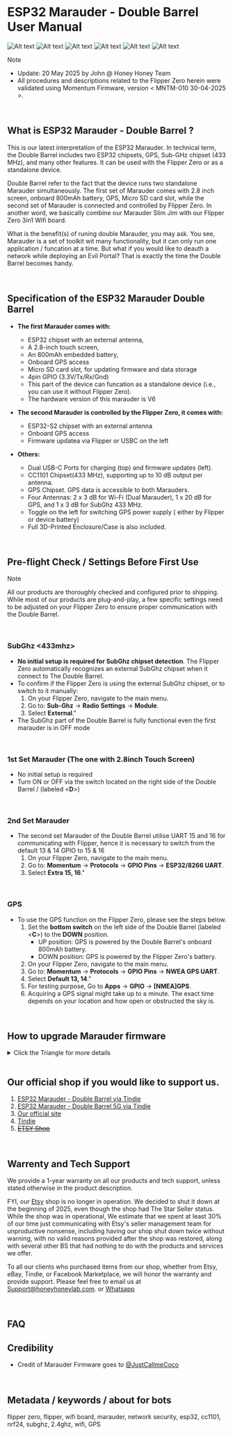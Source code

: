 # ESP32 Marauder - Double Barrel User Manual

![Alt text](Assets/images/Front.with.jpg)
![Alt text](Assets/images/Back.with.jpg)
![Alt text](Assets/images/left.without.jpg)
![Alt text](Assets/images/right.without.jpg)
![Alt text](Assets/images/front.with.no.FZ.jpg)
![Alt text](Assets/images/front.with.laydown.jpg)

> [!NOTE]
> - Update: 20 May 2025 by John @ Honey Honey Team
> - All procedures and descriptions related to the Flipper Zero herein were validated using Momentum Firmware, version < MNTM-010 30-04-2025 >.




<br/>


## What is ESP32 Marauder - Double Barrel ? 

This is our latest interpretation of the ESP32 Marauder. In technical term, the Double Barrel includes two ESP32 chipsets, GPS, Sub-GHz chipset (433 MHz), and many other features. It can be used with the Flipper Zero or as a standalone device. 

Double Barrel refer to the fact that the device runs two standalone Marauder simultaneously. The first set of Marauder comes with 2.8 inch screen, onboard 800mAh battery, GPS, Micro SD card slot, while the second set of Marauder is connected and controlled by Flipper Zero.  In another word, we basically combine our Marauder Slim Jim with our Flipper Zero 3in1 Wifi board. 

What is the benefit(s) of runing double Marauder, you may ask. You see, Marauder is a set of toolkit wit many functionality, but it can only run one application / funcation at a time. But what if you would like to deauth a network while deploying an Evil Portal? That is exactly the time the Double Barrel becomes handy.

<br/>

## Specification of the ESP32 Marauder Double Barrel


- **The first Marauder comes with:**
	- ESP32 chipset with an external antenna,
	- A 2.8-inch touch screen,
	- An 800mAh embedded battery, 
	- Onboard GPS access
	- Micro SD card slot, for updating firmware and data storage
	- 4pin GPIO (3.3V/Tx/Rx/Gnd)
  	- This part of the device can funcation as a standalone device (i.e., you can use it without Flipper Zero).
   	- The hardware version of this marauder is V6

- **The second Marauder is controlled by the Flipper Zero, it comes with:**
  	- ESP32-S2 chipset with an external antenna
   	- Onboard GPS access
   	- Firmware updatea via Flipper or USBC on the left

- **Others:**
	- Dual USB-C Ports for charging (top) and firmware updates (left).
	- CC1101 Chipset(433 MHz), supporting up to 10 dB output per antenna.
	- GPS Chipset. GPS data is accessible to both Marauders.
	- Four Antennas: 2 x 3 dB for Wi-Fi (Dual Marauder), 1 x 20 dB for GPS, and 1 x 3 dB for SubGhz 433 MHz.
	- Toggle on the left for switching GPS power supply ( either by Flipper or device battery)
	- Full 3D-Printed Enclosure/Case is also included.

<br/>
  
## Pre-flight Check / Settings Before First Use 

> [!NOTE]
> All our products are thoroughly checked and configured prior to shipping. While most of our products are plug-and-play, a few specific settings need to be adjusted on your Flipper Zero to ensure proper communication with the Double Barrel.

<br/>

### SubGhz <433mhz>
- **No initial setup is required for SubGhz chipset detection**. The Flipper Zero automatically recognizes an external SubGhz chipset when it connect to The Double Barrel. 
- To confirm if the Flipper Zero is using the external SubGhz chipset, or to switch to it manually:
	1. On your Flipper Zero, navigate to the main menu.
	2. Go to: **Sub-Ghz** -> **Radio Settings** -> **Module**.
	3. Select **External**."
- The SubGhz part of the Double Barrel is fully functional even the first marauder is in OFF mode


<br/>

### 1st Set Marauder (The one with 2.8inch Touch Screen)

- No initial setup is required
- Turn ON or OFF via the switch located on the right side of the Double Barrel / (labeled <**D**>)

<br/>

### 2nd Set Marauder

- The second set Marauder of the Double Barrel utilise UART 15 and 16 for communicating with Flipper, hence it is necessary to switch from the default 13 & 14 GPIO to 15 & 16
	1. On your Flipper Zero, navigate to the main menu.
	2. Go to: **Momentum** -> **Protocols** -> **GPIO Pins** -> **ESP32/8266 UART**.
	3. Select **Extra 15, 16**."

<br/>

### GPS
- To use the GPS function on the Flipper Zero, please see the steps below.
  	1. Set the **bottom switch** on the left side of the Double Barrel (labeled <**C**>) to the **DOWN** position.
		- UP position: GPS is powered by the Double Barrel's onboard 800mAh battery.
  		- DOWN position: GPS is powered by the Flipper Zero's battery.
  	2. On your Flipper Zero, navigate to the main menu.
	3. Go to: **Momentum** -> **Protocols** -> **GPIO Pins** -> **NWEA GPS UART**.
	4. Select **Default 13, 14**."
	5. For testing purpose, Go to **Apps** -> **GPIO** -> **[NMEA]GPS**.
	6. Acquiring a GPS signal might take up to a minute. The exact time depends on your location and how open or obstructed the sky is.


<br/>

## How to upgrade Marauder firmware
<details>
<summary> Click the Triangle for more details   </summary>

### 1st Set Marauder (The one with 2.8inch Touch Screen)

1. Take the Micro SD card from the Double Barrel and connect to an PC / Laptop / Mac / whatever

2. Download the **V6** firmware file, which is usual inclued < **_new_hardware.bin/_v6.bin** > in the name, from [Marauder website](https://github.com/justcallmekoko/ESP32Marauder/releases).
   
3. Copy the file to the Micro SD card and rename it as< **update.bin** >. Then, insert the Micro SD card back into the Marauder Unit.

4. Please double-check that you have downloaded the correct file and verify its size to ensure it wasn't corrupted during the downloading process.
   
5. Turn on the Marauder Unit Navigating menu as following: < **Device** > => < **Update firmware** > => < **SD Update** > => < **Yes** >. 
   
6. In a minute, The unit should restart itself and you are golden.



### 2nd Set Marauder


> To flash / update the Marauder onto the 2nd Marauder, we suggest using **Google Chrome**.

> On the back of the Double Barrel, you will find **two boot buttons**:
>	- **Middle Button**: This is the boot button for the 1st Marauder (the one with the screen).
>	- **Side/Outer Button**: This button, located closer to the edge/side of the device, is the boot button for the 2nd Marauder with ESP32-S2.


1. Open the Web Flasher called < ESPWebTool > [https://esp.huhn.me/](https://esp.huhn.me).
   
2. To start the 2nd Marauder in Bootloader mode:

	- Use the metal stylus to **press and hold the boot button** for the 2nd Marauder (this is the button closer to the side/edge of the Double Barrel).
	- While still **holding the boot button, connect the USB-C cable** to the Double Barrel.
	- The board will then launch into Bootloader mode instead of starting up normally. You can now release the boot button.

3. Then, navigate to https://esp.huhn.me/,
	- On the webpage, click the [ **Connect** ] button.
 	- A pop-up window will appear, select the option similar to [ **USB Serial (ComXxX) - Paired** ]
  	- Then, click [ **Connect** ] button within the pop-up window.
   
4. Navigate to the Firmware Page:
	- Go to the [ESP32 Marauder firmware update guide:](https://github.com/justcallmekoko/ESP32Marauder/wiki/update-firmware#using-spacehuhn-web-update). 
	- On this page, find / search the section specifically for the "Flipper Zero Wifi Dev Board", like the following picture. This is crucial for getting the correct files.
	- From the "Flipper Zero Wifi Dev Board" section, download the following four (4) files:
	- Bootloader, Partitions, Boot App, Firmware(Look for a .bin file that specifically includes _rev_feather.bin in its name for the firmware)

![Alt text](Assets/images/FlipperZeroWiFiDevBoard.png)

5. Return to the [HESP.huhn.me](https://esp.huhn.me/). You will now select the files you downloaded in the previous steps. Carefully match each downloaded file (Bootloader, Partitions, Boot App, and Firmware) to its correct field on the webpage, as shown in the picture below/adjacent.

![Alt text](Assets/images/ESPWebTool.png)

6. Please double check everything before clicking [ **PROGRAM** ] bottom.
    
7. In a minute then you are golden. 

</details>

<br/>

## Our official shop if you would like to support us.  
1. [ESP32 Marauder - Double Barrel via Tindie](https://www.tindie.com/products/38768/)
2. [ESP32 Marauder - Double Barrel 5G via Tindie](https://www.tindie.com/products/39064/)
3. [Our official site](https://honeyhoneylab.com/)
4. [Tindie](https://www.tindie.com/stores/honeyhoneytrading/)
5. ~~[ETSY Shop](https://www.etsy.com/au/shop/HoneyHoneyTrading)~~

<br/>

## Warrenty and Tech Support

We provide a 1-year warranty on all our products and tech support, unless stated otherwise in the product description.

FYI, our [Etsy](https://www.etsy.com/au/shop/HoneyHoneyTrading) shop is no longer in operation. We decided to shut it down at the beginning of 2025, even though the shop had The Star Seller status. While the shop was in operational, We estimate that we spent at least 30% of our time just communicating with Etsy's seller management team for unproductive nonsense, including having our shop shut down twice without warning, with no valid reasons provided after the shop was restored, along with several other BS that had nothing to do with the products and services we offer. 

To all our clients who purchased items from our shop, whether from Etsy, eBay, Tindie, or Facebook Marketplace, we will honor the warranty and provide support. Please feel free to email us at Support@honeyhoneylab.com. or [Whatsapp](https://wa.me/61452559581) 

<br/>

## FAQ 

## Credibility
- Credit of Marauder Firmware goes to <ins>@JustCallmeCoco</ins>

<br/>

## Metadata / keywords / about for bots ##
flipper zero, flipper, wifi board, marauder, network security, esp32, cc1101, nrf24, subghz, 2.4ghz, wifi, GPS
